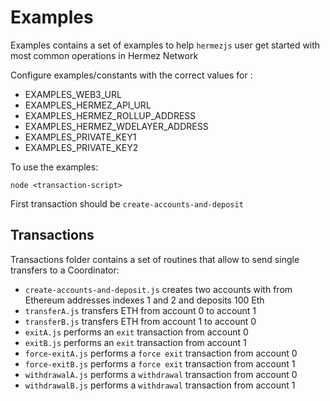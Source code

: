 
# Examples
Examples contains a set of examples to help `hermezjs` user get started with most common operations in Hermez Network

Configure examples/constants with the correct values for :
- EXAMPLES_WEB3_URL 
- EXAMPLES_HERMEZ_API_URL 
- EXAMPLES_HERMEZ_ROLLUP_ADDRESS 
- EXAMPLES_HERMEZ_WDELAYER_ADDRESS 
- EXAMPLES_PRIVATE_KEY1 
- EXAMPLES_PRIVATE_KEY2 

To use the examples:
```
node <transaction-script> 
```
First transaction should be `create-accounts-and-deposit`

## Transactions
Transactions folder contains a set of routines that allow to send single transfers to a Coordinator:
- `create-accounts-and-deposit.js` creates two accounts with from Ethereum addresses indexes 1 and 2 and deposits 100 Eth
- `transferA.js` transfers ETH from account 0 to account 1
- `transferB.js` transfers ETH from account 1 to account 0
- `exitA.js` performs an `exit` transaction from account 0 
- `exitB.js` performs an `exit` transaction from account 1 
- `force-exitA.js` performs a `force exit` transaction from account 0 
- `force-exitB.js` performs a `force exit` transaction from account 1
- `withdrawalA.js` performs a `withdrawal` transaction from account 0 
- `withdrawalB.js` performs a `withdrawal` transaction from account 1 



